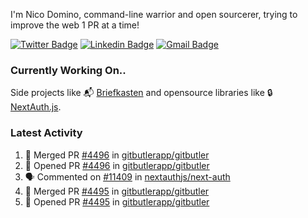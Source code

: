 
I'm Nico Domino, command-line warrior and open sourcerer, trying to improve the web 1 PR at a time!

[![Twitter Badge](https://img.shields.io/badge/-@ndom91-1ca0f1?style=flat-square&labelColor=1ca0f1&logo=twitter&logoColor=white&link=https://twitter.com/ndom91)](https://twitter.com/ndom91) [![Linkedin Badge](https://img.shields.io/badge/-ndom91-blue?style=flat-square&logo=Linkedin&logoColor=white&link=https://www.linkedin.com/in/ndom91/)](https://www.linkedin.com/in/ndom91/) [![Gmail Badge](https://img.shields.io/badge/-yo@ndo.dev-c14438?style=flat-square&logo=mail.ru&logoColor=white&link=mailto:yo@ndo.dev)](mailto:yo@ndo.dev)

### Currently Working On..

Side projects like 📬 [Briefkasten](https://briefkastenhq.com) and opensource libraries like 🔒 [NextAuth.js](https://github.com/nextauthjs/next-auth).

<!--START_SECTION_PROFILE_VIEWS:readme-info-->
<!--END_SECTION_PROFILE_VIEWS:readme-info-->

<!--START_SECTION_DAILY_COMMIT:readme-info-->
<!--END_SECTION_DAILY_COMMIT:readme-info-->

<!--START_SECTION_WEEKLY_COMMIT:readme-info-->
<!--END_SECTION_WEEKLY_COMMIT:readme-info-->

### Latest Activity

<!--START_SECTION:activity-->
1. 🎉 Merged PR [#4496](https://github.com/gitbutlerapp/gitbutler/pull/4496) in [gitbutlerapp/gitbutler](https://github.com/gitbutlerapp/gitbutler)
2. 💪 Opened PR [#4496](https://github.com/gitbutlerapp/gitbutler/pull/4496) in [gitbutlerapp/gitbutler](https://github.com/gitbutlerapp/gitbutler)
3. 🗣 Commented on [#11409](https://github.com/nextauthjs/next-auth/pull/11409#issuecomment-2251166724) in [nextauthjs/next-auth](https://github.com/nextauthjs/next-auth)
4. 🎉 Merged PR [#4495](https://github.com/gitbutlerapp/gitbutler/pull/4495) in [gitbutlerapp/gitbutler](https://github.com/gitbutlerapp/gitbutler)
5. 💪 Opened PR [#4495](https://github.com/gitbutlerapp/gitbutler/pull/4495) in [gitbutlerapp/gitbutler](https://github.com/gitbutlerapp/gitbutler)
<!--END_SECTION:activity-->
